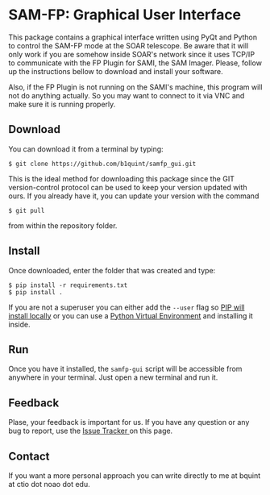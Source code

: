 # SAM-FP: Graphical User Interface

This package contains a graphical interface written using PyQt and Python 
to control the SAM-FP mode at the SOAR telescope. Be aware that it will only 
work if you are somehow inside SOAR's network since it uses TCP/IP to communicate
with the FP Plugin for SAMI, the SAM Imager. Please, follow up 
the instructions bellow to download and install your software.

Also, if the FP Plugin is not running on the SAMI's machine, this
program will not do anything actually. So you may want to connect 
to it via VNC and make sure it is running properly.

## Download

You can download it from a terminal by typing:

    $ git clone https://github.com/b1quint/samfp_gui.git

This is the ideal method for downloading this package since the GIT version-control 
protocol can be used to keep your version updated with ours. If you 
already have it, you can update your version with the command

    $ git pull 
    
from within the repository folder.

## Install 

Once downloaded, enter the folder that was created and type:

    $ pip install -r requirements.txt
    $ pip install . 
    
If you are not a superuser you can either add the `--user`
flag so [PIP will install locally](https://pip.pypa.io/en/stable/reference/pip_install/#id43) 
or you can use a 
[Python Virtual Environment](http://docs.python-guide.org/en/latest/dev/virtualenvs/) 
and installing it inside. 

## Run

Once you have it installed, the `samfp-gui` script
will be accessible from anywhere in your terminal. Just
open a new terminal and run it. 

## Feedback

Plase, your feedback is important for us. If you have any question
or any bug to report, use the 
[Issue Tracker ](https://github.com/b1quint/samfp_gui/issues)
on this page. 

## Contact

If you want a more personal approach you can write directly to me at
bquint at ctio dot noao dot edu.  